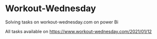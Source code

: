# Workout-Wednesday
Solving tasks on workout-wednesday.com on power Bi

All tasks available on https://www.workout-wednesday.com/2021/01/12
